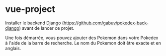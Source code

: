 # vue-project

Installer le backend Django (https://github.com/gabuv/pokedex-back-django) avant de lancer ce projet.

Une fois démarrée, vous pouvez ajouter des Pokemon dans votre Pokedex à l'aide de la barre de recherche.
Le nom du Pokemon doit être exacte et en anglais.
